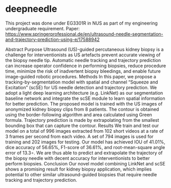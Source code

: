 # deepneedle
This project was done under EG3301R in NUS as part of my engineering undergraduate requirement.
Paper: https://www.springerprofessional.de/en/ultrasound-needle-segmentation-and-trajectory-prediction-using-e/17588942

Abstract
Purpose
Ultrasound (US)-guided percutaneous kidney biopsy is a challenge for interventionists as US artefacts prevent accurate viewing of the biopsy needle tip. Automatic needle tracking and trajectory prediction can increase operator confidence in performing biopsies, reduce procedure time, minimize the risk of inadvertent biopsy bleedings, and enable future image-guided robotic procedures.
Methods
In this paper, we propose a tracking-by-segmentation model with spatial and channel “Squeeze and Excitation” (scSE) for US needle detection and trajectory prediction. We adopt a light deep learning architecture (e.g. LinkNet) as our segmentation baseline network and integrate the scSE module to learn spatial information for better prediction. The proposed model is trained with the US images of anonymized kidney biopsy clips from 8 patients. The contour is obtained using the border-following algorithm and area calculated using Green formula. Trajectory prediction is made by extrapolating from the smallest bounding box that can capture the contour.
Results
We train and test our model on a total of 996 images extracted from 102 short videos at a rate of 3 frames per second from each video. A set of 794 images is used for training and 202 images for testing. Our model has achieved IOU of 41.01%, dice accuracy of 56.65%, F1-score of 36.61%, and root-mean-square angle error of 13.3∘. We are thus able to predict and extrapolate the trajectory of the biopsy needle with decent accuracy for interventionists to better perform biopsies.
Conclusion
Our novel model combining LinkNet and scSE shows a promising result for kidney biopsy application, which implies potential to other similar ultrasound-guided biopsies that require needle tracking and trajectory prediction.

